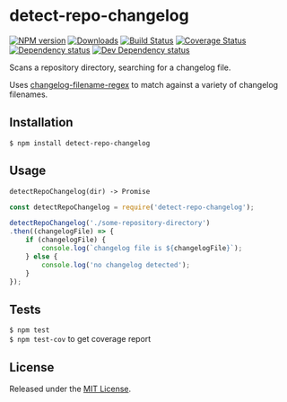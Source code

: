 # detect-repo-changelog

[![NPM version][npm-image]][npm-url] [![Downloads][downloads-image]][npm-url] [![Build Status][travis-image]][travis-url] [![Coverage Status][coveralls-image]][coveralls-url] [![Dependency status][david-dm-image]][david-dm-url] [![Dev Dependency status][david-dm-dev-image]][david-dm-dev-url]

[npm-url]:https://npmjs.org/package/detect-repo-changelog
[downloads-image]:http://img.shields.io/npm/dm/detect-repo-changelog.svg
[npm-image]:http://img.shields.io/npm/v/detect-repo-changelog.svg
[travis-url]:https://travis-ci.org/IndigoUnited/node-detect-repo-changelog
[travis-image]:http://img.shields.io/travis/IndigoUnited/node-detect-repo-changelog/master.svg
[coveralls-url]:https://coveralls.io/r/IndigoUnited/node-detect-repo-changelog
[coveralls-image]:https://img.shields.io/coveralls/IndigoUnited/node-detect-repo-changelog/master.svg
[david-dm-url]:https://david-dm.org/IndigoUnited/node-detect-repo-changelog
[david-dm-image]:https://img.shields.io/david/IndigoUnited/node-detect-repo-changelog.svg
[david-dm-dev-url]:https://david-dm.org/IndigoUnited/node-detect-repo-changelog?type=dev
[david-dm-dev-image]:https://img.shields.io/david/dev/IndigoUnited/node-detect-repo-changelog.svg

Scans a repository directory, searching for a changelog file.

Uses [changelog-filename-regex](https://github.com/shinnn/changelog-filename-regex) to match against a variety of changelog filenames.


## Installation

`$ npm install detect-repo-changelog`


## Usage

`detectRepoChangelog(dir) -> Promise`

```js
const detectRepoChangelog = require('detect-repo-changelog');

detectRepoChangelog('./some-repository-directory')
.then((changelogFile) => {
    if (changelogFile) {
        console.log(`changelog file is ${changelogFile}`);
    } else {
        console.log('no changelog detected');
    }
});
```


## Tests

`$ npm test`   
`$ npm test-cov` to get coverage report


## License

Released under the [MIT License](http://www.opensource.org/licenses/mit-license.php).
